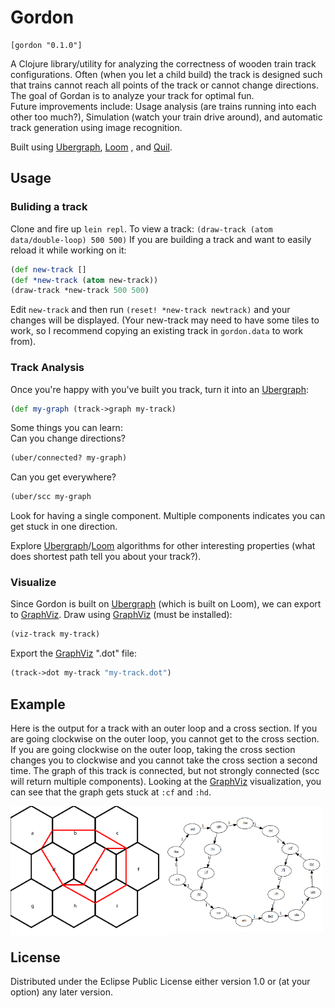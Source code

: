 # Gordon
    [gordon "0.1.0"]

A Clojure library/utility for analyzing the correctness of wooden train track configurations. Often (when you let a child build) the track is designed such that trains cannot reach all points of the track or cannot change directions. The goal of Gordan is to analyze your track for optimal fun.  
Future improvements include: Usage analysis (are trains running into each other too much?), Simulation (watch your train drive around), and automatic track generation using image recognition.

Built using [Ubergraph](https://github.com/Engelberg/ubergraph), [Loom](https://github.com/aysylu/loom) , and [Quil](https://github.com/quil/quil).

## Usage
### Buliding a track
Clone and fire up ```lein repl```.
To view a track: ```(draw-track (atom data/double-loop) 500 500)```
If you are building a track and want to easily reload it while working on it:  
``` clojure
(def new-track []
(def *new-track (atom new-track))
(draw-track *new-track 500 500)
```
Edit ```new-track``` and then run ```(reset! *new-track newtrack)``` and your changes will be displayed.
(Your new-track may need to have some tiles to work, so I recommend copying an existing track in ```gordon.data``` to work from).

### Track Analysis
Once you're happy with you've built you track, turn it into an [Ubergraph](https://github.com/Engelberg/ubergraph):
``` clojure 
(def my-graph (track->graph my-track)
```  
Some things you can learn:  
Can you change directions?  
``` clojure
(uber/connected? my-graph)
```

Can you get everywhere?  
``` clojure
(uber/scc my-graph
```
Look for having a single component. Multiple components indicates you can get stuck in one direction.

Explore [Ubergraph](https://github.com/Engelberg/ubergraph)/[Loom](https://github.com/aysylu/loom) algorithms for other interesting properties (what does shortest path tell you about your track?).

### Visualize
Since Gordon is built on [Ubergraph](https://github.com/Engelberg/ubergraph) (which is built on Loom), we can export to [GraphViz](https://graphviz.org/).
Draw using [GraphViz](https://graphviz.org/) (must be installed):
``` clojure
(viz-track my-track)
```

Export the [GraphViz](https://graphviz.org/) ".dot" file:  
``` clojure
(track->dot my-track "my-track.dot")
```

## Example
Here is the output for a track with an outer loop and a cross section. If you are going clockwise on the outer loop, you cannot get to the cross section. If you are going clockwise on the outer loop, taking the cross section changes you to clockwise and you cannot take the cross section a second time. The graph of this track is connected, but not strongly connected (scc will return multiple components). Looking at the [GraphViz](https://graphviz.org/) visualization, you can see that the graph gets stuck at ```:cf``` and ```:hd```.

<img src="examples/stuck-train-tracks.png" alt="Stuck Train Track" title="Stuck Train Track" align="left" width="250"/>
<img src="examples/stuck-train-graph.png" alt="Stuck Train Graph" title="Stuck Train Graph" align="center" width="250"/>  


## License

Distributed under the Eclipse Public License either version 1.0 or (at
your option) any later version.
